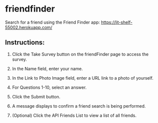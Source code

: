 # friendfinder
Search for a friend using the Friend Finder app:
https://lit-shelf-55002.herokuapp.com/

## Instructions:
1. Click the Take Survey button on the friendFinder page to access the survey.

2. In the Name field, enter your name.

3. In the Link to Photo Image field, enter a URL link to a photo of yourself.

4. For Questions 1-10, select an answer.

5. Click the Submit button.

6. A message displays to confirm a friend search is being performed.

7. (Optional) Click the API Friends List to view a list of all friends.
